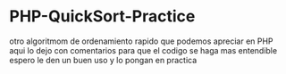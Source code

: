 # PHP-QuickSort-Practice
otro algoritmom de ordenamiento rapido que podemos apreciar en PHP aqui lo dejo con comentarios para que el codigo se haga mas entendible 
espero le den un buen uso y lo pongan en practica
